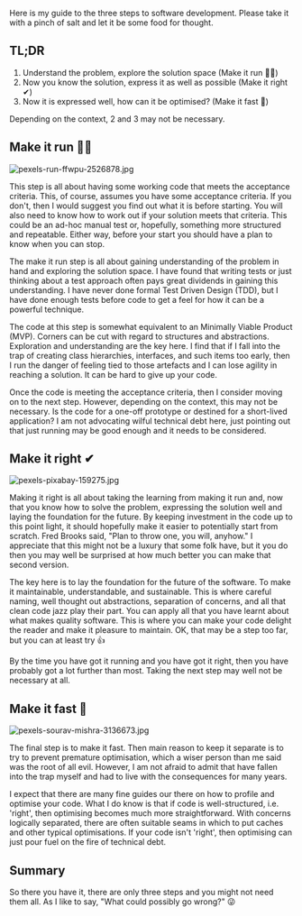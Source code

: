Here is my guide to the three steps to software development. Please take it with a pinch of salt and let it be some food for thought. 

## TL;DR

1. Understand the problem, explore the solution space (Make it run 🏃‍♂️)
1. Now you know the solution, express it as well as possible (Make it right ✔)
1. Now it is expressed well, how can it be optimised? (Make it fast 🚀)

Depending on the context, 2 and 3 may not be necessary.

## Make it run 🏃‍♂️

![pexels-run-ffwpu-2526878.jpg](https://cdn.hashnode.com/res/hashnode/image/upload/v1631038135390/kTFIG0t8y.jpeg)

This step is all about having some working code that meets the acceptance criteria. This, of course, assumes you have some acceptance criteria. If you don't, then I would suggest you find out what it is before starting. You will also need to know how to work out if your solution meets that criteria. This could be an ad-hoc manual test or, hopefully, something more structured and repeatable. Either way, before your start you should have a plan to know when you can stop.

The make it run step is all about gaining understanding of the problem in hand and exploring the solution space. I have found that writing tests or just thinking about a test approach often pays great dividends in gaining this understanding. I have never done formal Test Driven Design (TDD), but I have done enough tests before code to get a feel for how it can be a powerful technique.

The code at this step is somewhat equivalent to an Minimally Viable Product (MVP). Corners can be cut with regard to structures and abstractions. Exploration and understanding are the key here. I find that if I fall into the trap of creating class hierarchies, interfaces, and such items too early, then I run the danger of feeling tied to those artefacts and I can lose agility in reaching a solution. It can be hard to give up your code.

Once the code is meeting the acceptance criteria, then I consider moving on to the next step. However, depending on the context, this may not be necessary. Is the code for a one-off prototype or destined for a short-lived application? I am not advocating wilful technical debt here, just pointing out that just running may be good enough and it needs to be considered.

## Make it right ✔

![pexels-pixabay-159275.jpg](https://cdn.hashnode.com/res/hashnode/image/upload/v1631038057512/JyfahMR9Y.jpeg)

Making it right is all about taking the learning from making it run and, now that you know how to solve the problem, expressing the solution well and laying the foundation for the future. By keeping investment in the code up to this point light, it should hopefully make it easier to potentially start from scratch. Fred Brooks said, "Plan to throw one, you will, anyhow." I appreciate that this might not be a luxury that some folk have, but it you do then you may well be surprised at how much better you can make that second version.

The key here is to lay the foundation for the future of the software. To make it maintainable, understandable, and sustainable. This is where careful naming, well thought out abstractions, separation of concerns, and all that clean code jazz play their part. You can apply all that you have learnt about what makes quality software. This is where you can make your code delight the reader and make it pleasure to maintain. OK, that may be a step too far, but you can at least try 👍

By the time you have got it running and you have got it right, then you have probably got a lot further than most. Taking the next step may well not be necessary at all.

## Make it fast 🚀

![pexels-sourav-mishra-3136673.jpg](https://cdn.hashnode.com/res/hashnode/image/upload/v1631038198299/tPMl4_a76.jpeg)

The final step is to make it fast. Then main reason to keep it separate is to try to prevent premature optimisation, which a wiser person than me said was the root of all evil. However, I am not afraid to admit that have fallen into the trap myself and had to live with the consequences for many years.

I expect that there are many fine guides our there on how to profile and optimise your code. What I do know is that if code is well-structured, i.e. 'right', then optimising becomes much more straightforward. With concerns logically separated, there are often suitable seams in which to put caches and other typical optimisations. If your code isn't 'right', then optimising can just pour fuel on the fire of technical debt.

## Summary

So there you have it, there are only three steps and you might not need them all. As I like to say, "What could possibly go wrong?" 😜